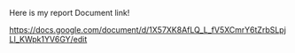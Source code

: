 Here is my report Document link!


https://docs.google.com/document/d/1X57XK8AfLQ_L_fV5XCmrY6tZrbSLpjLI_KWpk1YV6GY/edit
